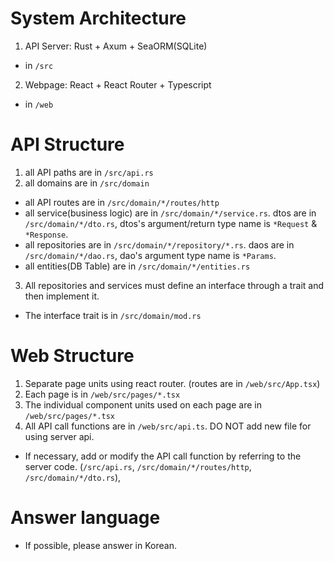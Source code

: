 # System Architecture

1. API Server: Rust + Axum + SeaORM(SQLite)

- in `/src`

2. Webpage: React + React Router + Typescript

- in `/web`

# API Structure

1. all API paths are in `/src/api.rs`
2. all domains are in `/src/domain`

- all API routes are in `/src/domain/*/routes/http`
- all service(business logic) are in `/src/domain/*/service.rs`. dtos are in `/src/domain/*/dto.rs`, dtos's argument/return type name is `*Request` & `*Response`.
- all repositories are in `/src/domain/*/repository/*.rs`. daos are in `/src/domain/*/dao.rs`, dao's argument type name is `*Params`.
- all entities(DB Table) are in `/src/domain/*/entities.rs`

3. All repositories and services must define an interface through a trait and then implement it.

- The interface trait is in `/src/domain/mod.rs`

# Web Structure

1. Separate page units using react router. (routes are in `/web/src/App.tsx`)
2. Each page is in `/web/src/pages/*.tsx`
3. The individual component units used on each page are in `/web/src/pages/*.tsx`
4. All API call functions are in `/web/src/api.ts`. DO NOT add new file for using server api.

- If necessary, add or modify the API call function by referring to the server code. (`/src/api.rs`, `/src/domain/*/routes/http`, `/src/domain/*/dto.rs`),

# Answer language

- If possible, please answer in Korean.
